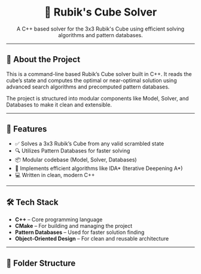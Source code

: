 <div align="center">
  <h1>🧊 Rubik's Cube Solver</h1>
  <p>A C++ based solver for the 3x3 Rubik's Cube using efficient solving algorithms and pattern databases.</p>
</div>

---

## 🚀 About the Project

This is a command-line based Rubik’s Cube solver built in C++. It reads the cube’s state and computes the optimal or near-optimal solution using advanced search algorithms and precomputed pattern databases.

The project is structured into modular components like Model, Solver, and Databases to make it clean and extensible.

---

## 🎯 Features

- ✅ Solves a 3x3 Rubik’s Cube from any valid scrambled state
- 🔍 Utilizes Pattern Databases for faster solving
- 📦 Modular codebase (Model, Solver, Databases)
- 🧠 Implements efficient algorithms like IDA* (Iterative Deepening A*)
- 💻 Written in clean, modern C++

---

## 🛠️ Tech Stack

- **C++** – Core programming language
- **CMake** – For building and managing the project
- **Pattern Databases** – Used for faster solution finding
- **Object-Oriented Design** – For clean and reusable architecture

---

## 📂 Folder Structure

